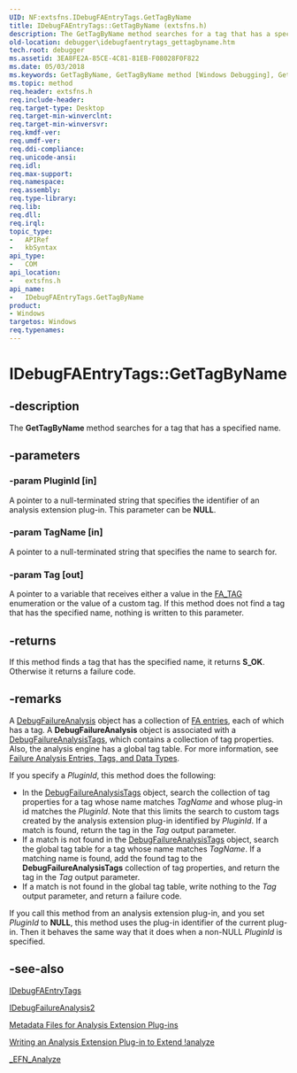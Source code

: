 ```yaml
---
UID: NF:extsfns.IDebugFAEntryTags.GetTagByName
title: IDebugFAEntryTags::GetTagByName (extsfns.h)
description: The GetTagByName method searches for a tag that has a specified name.
old-location: debugger\idebugfaentrytags_gettagbyname.htm
tech.root: debugger
ms.assetid: 3EA8FE2A-85CE-4C81-81EB-F08028F0F822
ms.date: 05/03/2018
ms.keywords: GetTagByName, GetTagByName method [Windows Debugging], GetTagByName method [Windows Debugging],IDebugFAEntryTags interface, IDebugFAEntryTags interface [Windows Debugging],GetTagByName method, IDebugFAEntryTags.GetTagByName, IDebugFAEntryTags::GetTagByName, debugger.idebugfaentrytags_gettagbyname, extsfns/IDebugFAEntryTags::GetTagByName
ms.topic: method
req.header: extsfns.h
req.include-header: 
req.target-type: Desktop
req.target-min-winverclnt: 
req.target-min-winversvr: 
req.kmdf-ver: 
req.umdf-ver: 
req.ddi-compliance: 
req.unicode-ansi: 
req.idl: 
req.max-support: 
req.namespace: 
req.assembly: 
req.type-library: 
req.lib: 
req.dll: 
req.irql: 
topic_type:
-	APIRef
-	kbSyntax
api_type:
-	COM
api_location:
-	extsfns.h
api_name:
-	IDebugFAEntryTags.GetTagByName
product:
- Windows
targetos: Windows
req.typenames: 
---
```


# IDebugFAEntryTags::GetTagByName


## -description


The <b>GetTagByName</b> method searches for a tag that has a specified name.


## -parameters




### -param PluginId [in]

A pointer to a null-terminated string that specifies the identifier of an analysis extension plug-in. This parameter can be <b>NULL</b>.


### -param TagName [in]

A pointer to a null-terminated string that specifies the name to search for.


### -param Tag [out]

A pointer to a variable that receives either a value in the <a href="https://docs.microsoft.com/windows-hardware/drivers/debugger/writing-an-analysis-extension-to-extend--analyze">FA_TAG</a> enumeration or the value of a custom tag. If this method does not find a tag that has the specified name, nothing is written to this parameter.


## -returns



If this method finds a tag that has the specified name, it returns <b>S_OK</b>. Otherwise it returns a failure code.




## -remarks



A <a href="https://msdn.microsoft.com/0B44FCB9-D23F-4630-9F9A-FBAD46712B14">DebugFailureAnalysis</a> object has a collection of <a href="https://msdn.microsoft.com/759DE159-F2A8-4BB1-AAF5-B2B91C4F91B0">FA entries</a>, each of which has a tag. A <b>DebugFailureAnalysis</b> object is associated with a <a href="https://msdn.microsoft.com/B52DFB0E-0035-40C2-B2F5-5E16B16931C2">DebugFailureAnalysisTags</a>, which contains a collection of tag properties. Also, the analysis engine has a global tag table. For more information, see <a href="https://msdn.microsoft.com/7648F789-85D5-4247-90DD-2EAA43543483">Failure Analysis Entries, Tags, and Data Types</a>.

If you specify a <i>PluginId</i>, this method does the following:

<ul>
<li>In the  <a href="https://msdn.microsoft.com/B52DFB0E-0035-40C2-B2F5-5E16B16931C2">DebugFailureAnalysisTags</a> object, search the collection of tag properties for a tag whose name matches <i>TagName</i> and whose plug-in id matches the <i>PluginId</i>. Note that this limits the search to custom tags created by the analysis extension plug-in identified by <i>PluginId</i>. If a match is found, return the tag in the <i>Tag</i> output parameter.</li>
<li>If a match is not found in the <a href="https://msdn.microsoft.com/B52DFB0E-0035-40C2-B2F5-5E16B16931C2">DebugFailureAnalysisTags</a> object, search the global tag table for a tag whose name matches <i>TagName</i>. If a matching name is found, add the found tag to the <b>DebugFailureAnalysisTags</b> collection of tag properties, and return the tag in the <i>Tag</i> output parameter.</li>
<li>If a match is not found in the global tag table, write nothing to the <i>Tag</i> output parameter, and return a failure code.</li>
</ul>
If you call this method from an analysis extension plug-in, and you set <i>PluginId</i> to <b>NULL</b>, this method uses the plug-in identifier of the current plug-in. Then it behaves the same way that it does when a non-NULL <i>PluginId</i> is specified.




## -see-also




<a href="https://msdn.microsoft.com/library/windows/hardware/jj983404">IDebugFAEntryTags</a>



<a href="https://msdn.microsoft.com/library/windows/hardware/jj983405">IDebugFailureAnalysis2</a>



<a href="https://msdn.microsoft.com/library/windows/hardware/jj983428">Metadata Files for Analysis Extension Plug-ins</a>



<a href="https://msdn.microsoft.com/7648F789-85D5-4247-90DD-2EAA43543483">Writing an Analysis Extension Plug-in to Extend !analyze</a>



<a href="https://msdn.microsoft.com/library/windows/hardware/jj983432">_EFN_Analyze</a>
 

 


